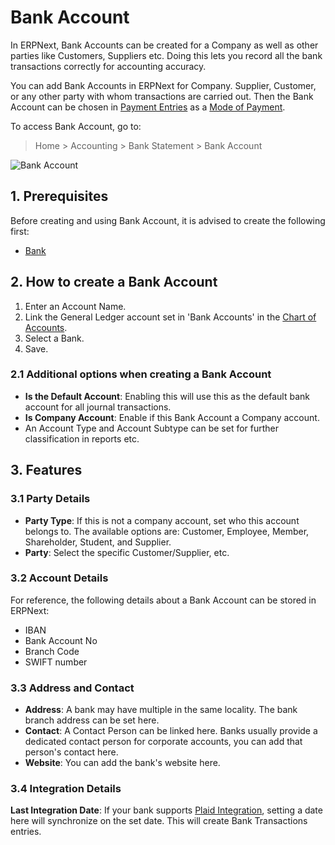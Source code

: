 <!-- add-breadcrumbs -->
# Bank Account

In ERPNext, Bank Accounts can be created for a Company as well as other parties like Customers, Suppliers etc. Doing this lets you record all the bank transactions correctly for accounting accuracy.

You can add Bank Accounts in ERPNext for Company. Supplier, Customer, or any other party with whom transactions are carried out. Then the Bank Account can be chosen in [Payment Entries](/docs/v13/user/manual/en/accounts/payment-entry) as a [Mode of Payment](/docs/v13/user/manual/en/accounts/mode-of-payment).

To access Bank Account, go to:
> Home > Accounting > Bank Statement > Bank Account

![Bank Account](/docs/v13/assets/img/accounts/bank-account.png)

## 1. Prerequisites
Before creating and using Bank Account, it is advised to create the following first:

* [Bank](/docs/v13/user/manual/en/accounts/bank)

## 2. How to create a Bank Account
1. Enter an Account Name.
1. Link the General Ledger account set in 'Bank Accounts' in the [Chart of Accounts](/docs/v13/user/manual/en/accounts/chart-of-accounts).
1. Select a Bank.
1. Save.

### 2.1 Additional options when creating a Bank Account

* **Is the Default Account**: Enabling this will use this as the default bank account for all journal transactions.
* **Is Company Account**: Enable if this Bank Account a Company account.
* An Account Type and Account Subtype can be set for further classification in reports etc.

## 3. Features
### 3.1 Party Details

* **Party Type**: If this is not a company account, set who this account belongs to. The available options are: Customer, Employee, Member, Shareholder, Student, and Supplier.
* **Party**: Select the specific Customer/Supplier, etc.

### 3.2 Account Details

For reference, the following details about a Bank Account can be stored in ERPNext:

* IBAN
* Bank Account No
* Branch Code
* SWIFT number

### 3.3 Address and Contact

* **Address**: A bank may have multiple in the same locality. The bank branch address can be set here.
* **Contact**: A Contact Person can be linked here. Banks usually provide a dedicated contact person for corporate accounts, you can add that person's contact here.
* **Website**: You can add the bank's website here.

### 3.4 Integration Details

**Last Integration Date**: If your bank supports [Plaid Integration](/docs/v13/user/manual/en/erpnext_integration/plaid_integration), setting a date here will synchronize on the set date. This will create Bank Transactions entries.
